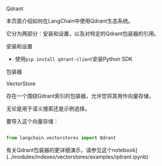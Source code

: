 Qdrant



本页面介绍如何在LangChain中使用Qdrant生态系统。

它分为两部分：安装和设置，以及对特定的Qdrant包装器的引用。



安装和设置

- 使用`pip install qdrant-client`安装Python SDK

包装器



VectorStore



存在一个围绕Qdrant索引的包装器，允许您将其用作向量存储，

无论是用于语义搜索还是示例选择。



要导入这个向量存储：

```python

from langchain.vectorstores import Qdrant

```



有关Qdrant包装器的更详细演示，请参见这个notebook](../modules/indexes/vectorstores/examples/qdrant.ipynb)

